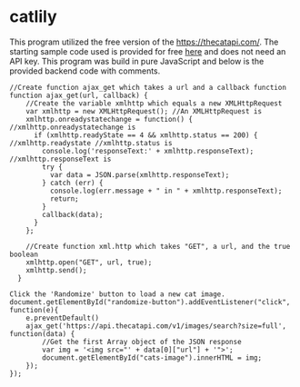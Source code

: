 # catlily
This program utilized the free version of the https://thecatapi.com/.
The starting sample code used is provided for free [here](https://jsfiddle.net/adenF/njf4vts0/) and does not need an API key.
This program was build in pure JavaScript and below is the provided backend code with comments.

````
//Create function ajax_get which takes a url and a callback function
function ajax_get(url, callback) {
    //Create the variable xmlhttp which equals a new XMLHttpRequest
    var xmlhttp = new XMLHttpRequest(); //An XMLHttpRequest is
    xmlhttp.onreadystatechange = function() { //xmlhttp.onreadystatechange is
      if (xmlhttp.readyState == 4 && xmlhttp.status == 200) { //xmlhttp.readystate //xmlhttp.status is
        console.log('responseText:' + xmlhttp.responseText); //xmlhttp.responseText is
        try {
          var data = JSON.parse(xmlhttp.responseText);
        } catch (err) {
          console.log(err.message + " in " + xmlhttp.responseText);
          return;
        }
        callback(data);
      }
    };
  
    //Create function xml.http which takes "GET", a url, and the true boolean
    xmlhttp.open("GET", url, true);
    xmlhttp.send();
  }

Click the 'Randomize' button to load a new cat image.
document.getElementById("randomize-button").addEventListener("click", function(e){
    e.preventDefault()
    ajax_get('https://api.thecatapi.com/v1/images/search?size=full', function(data) {
        //Get the first Array object of the JSON response
        var img = '<img src="' + data[0]["url"] + '">';
        document.getElementById("cats-image").innerHTML = img;
    });
});
````
